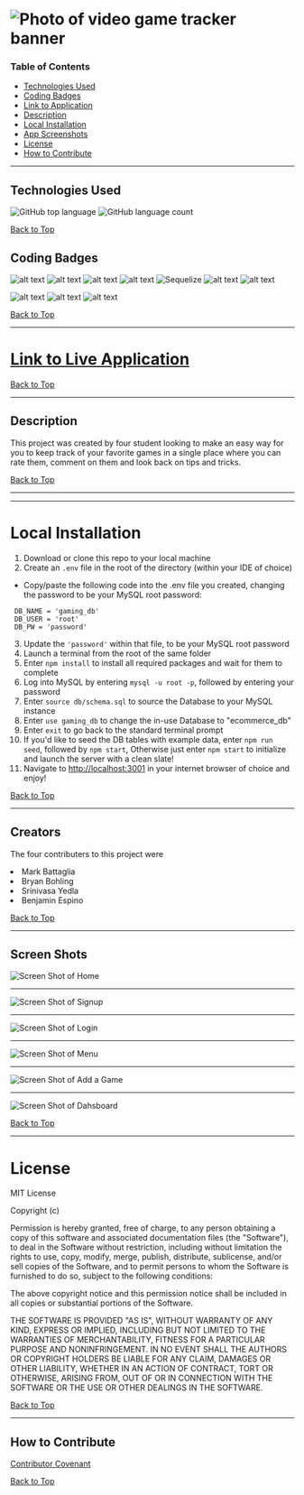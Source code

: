 
# ![Photo of video game tracker banner](./pics/readmebanner.png)
### Table of Contents
- [Technologies Used](#technologies-used)
- [Coding Badges](#coding-badges)
- [Link to Application](#link-to-live-application)
- [Description](#description)
- [Local Installation](#installation)
- [App Screenshots](#screen-shots)
- [License](#license)
- [How to Contribute](#how-to-contribute)
---
## Technologies Used
![GitHub top language](https://img.shields.io/github/languages/top/eSTee3/E-Commerce-Back-End?color=green&logo=github&logoColor=green)
![GitHub language count](https://img.shields.io/github/languages/count/eSTee3/E-Commerce-Back-End?color=green&logo=github&logoColor=green)

[Back to Top](#table-of-contents)

## Coding Badges
![alt text](https://img.shields.io/badge/Express.js-000000?style=for-the-badge&logo=express&logoColor=white)
![alt text](https://img.shields.io/badge/heroku-%23430098.svg?style=for-the-badge&logo=heroku&logoColor=white)
![alt text](https://img.shields.io/badge/Node.js-339933?style=for-the-badge&logo=nodedotjs&logoColor=white)
![alt text](https://img.shields.io/badge/JavaScript-323330?style=for-the-badge&logo=javascript&logoColor=F7DF1E)
![Sequelize](https://img.shields.io/badge/Sequelize-52B0E7?style=for-the-badge&logo=Sequelize&logoColor=white)
![alt text](https://img.shields.io/badge/MySQL-005C84?style=for-the-badge&logo=mysql&logoColor=white)
![alt text](https://img.shields.io/badge/Handlebars.js-f0772b?style=for-the-badge&logo=handlebarsdotjs&logoColor=black)

![alt text](https://img.shields.io/badge/bcrypt-package-red)
![alt text](https://img.shields.io/badge/dotenv-package-red)
![alt text](https://img.shields.io/badge/Connect_Session_Sequelize-package-red)

[Back to Top](#table-of-contents)

---
# [Link to Live Application](https://estee3-tech-blog.herokuapp.com/)

[Back to Top](#table-of-contents)

----
## Description

This project was created by four student looking to make an easy way for you to keep track of your favorite games in a single place where you can rate them, comment on them and look back on tips and tricks. 

[Back to Top](#table-of-contents)

---
---
# Local Installation
1. Download or clone this repo to your local machine
2. Create an `.env` file in the root of the directory (within your IDE of choice)
 - Copy/paste the following code into the .env file you created, changing the password to be your MySQL root password:
 ```
  DB_NAME = 'gaming_db'
  DB_USER = 'root'
  DB_PW = 'password'
 ```
3. Update the `'password'` within that file, to be your MySQL root password
4. Launch a terminal from the root of the same folder
5. Enter `npm install` to install all required packages and wait for them to complete
6. Log into MySQL by entering `mysql -u root -p`, followed by entering your password
7. Enter `source db/schema.sql` to source the Database to your MySQL instance
8. Enter `use gaming_db` to change the in-use Database to "ecommerce_db"
9. Enter `exit` to go back to the standard terminal prompt
10. If you'd like to seed the DB tables with example data, enter `npm run seed`, followed by `npm start`, Otherwise just enter `npm start` to initialize and launch the server with a clean slate!
11. Navigate to [http://localhost:3001](http://localhost:3001) in your internet browser of choice and enjoy!

[Back to Top](#table-of-contents)

---
## Creators

The four contributers to this project were 

<li>Mark Battaglia</li>
<li>Bryan Bohling</li>
<li>Srinivasa Yedla</li>
<li>Benjamin Espino</li>

[Back to Top](#table-of-contents)

---
## Screen Shots

![Screen Shot of Home](./pics/homescreenshot.png)

---
![Screen Shot of Signup](./pics/signupscreenshot.png)

---
![Screen Shot of Login](./pics/loginscreenshot.png)

---
![Screen Shot of Menu](./pics/menuscreenshot.png)

---
![Screen Shot of Add a Game](./pics/addgamescreenshot.png)

---
![Screen Shot of Dahsboard](./pics/dashboardscreenshot.png)


[Back to Top](#table-of-contents)

---

# License

MIT License

Copyright (c)

Permission is hereby granted, free of charge, to any person obtaining a copy
of this software and associated documentation files (the "Software"), to deal
in the Software without restriction, including without limitation the rights
to use, copy, modify, merge, publish, distribute, sublicense, and/or sell
copies of the Software, and to permit persons to whom the Software is
furnished to do so, subject to the following conditions:

The above copyright notice and this permission notice shall be included in all
copies or substantial portions of the Software.

THE SOFTWARE IS PROVIDED "AS IS", WITHOUT WARRANTY OF ANY KIND, EXPRESS OR
IMPLIED, INCLUDING BUT NOT LIMITED TO THE WARRANTIES OF MERCHANTABILITY,
FITNESS FOR A PARTICULAR PURPOSE AND NONINFRINGEMENT. IN NO EVENT SHALL THE
AUTHORS OR COPYRIGHT HOLDERS BE LIABLE FOR ANY CLAIM, DAMAGES OR OTHER
LIABILITY, WHETHER IN AN ACTION OF CONTRACT, TORT OR OTHERWISE, ARISING FROM,
OUT OF OR IN CONNECTION WITH THE SOFTWARE OR THE USE OR OTHER DEALINGS IN THE
SOFTWARE.

[Back to Top](#table-of-contents)

---

## How to Contribute

[Contributor Covenant](https://www.contributor-covenant.org/)

[Back to Top](#table-of-contents)
